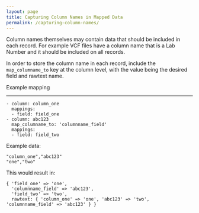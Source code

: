 ```yaml
---
layout: page
title: Capturing Column Names in Mapped Data
permalink: /capturing-column-names/
---
```


Column names themselves may contain data that should be included in each record. For example VCF files have a column name that is a Lab Number and it should be included on all records.

In order to store the column name in each record, include the `map_columname_to` key at the column level, with the value being the desired field and rawtext name.


Example mapping

---
    - column: column_one
      mappings:
      - field: field_one
    - column: abc123
      map_columname_to: 'columnname_field'
      mappings:
      - field: field_two

Example data:

```
"column_one","abc123"
"one","two"
```

This would result in:

```
{ 'field_one' => 'one',
  'columnname_field' => 'abc123',
  'field_two' => 'two',
  rawtext: { 'column_one' => 'one', 'abc123' => 'two', 'columnname_field' => 'abc123' } }
```
